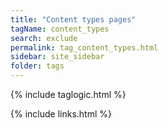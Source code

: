 ```yaml
---
title: "Content types pages"
tagName: content_types
search: exclude
permalink: tag_content_types.html
sidebar: site_sidebar
folder: tags
---
```

{% include taglogic.html %}

{% include links.html %}
